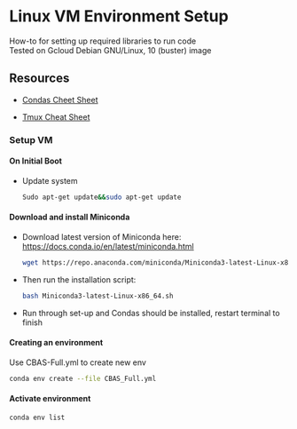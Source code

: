# Linux VM Environment Setup

How-to for setting up required libraries to run code  
Tested on Gcloud  Debian GNU/Linux, 10 (buster) image

## Resources

* [Condas Cheet Sheet](https://docs.conda.io/projects/conda/en/latest/_downloads/843d9e0198f2a193a3484886fa28163c/conda-cheatsheet.pdf)

* [Tmux Cheat Sheet]()

### Setup VM

#### On Initial Boot 

* Update system

    ```bash
    Sudo apt-get update&&sudo apt-get update
    ```

#### Download and install Miniconda

* Download latest version of Miniconda here:  
https://docs.conda.io/en/latest/miniconda.html

    ```bash
    wget https://repo.anaconda.com/miniconda/Miniconda3-latest-Linux-x86_64.sh
    ```

* Then run the installation script:

    ```bash
    bash Miniconda3-latest-Linux-x86_64.sh
    ```

* Run through set-up and Condas should be installed, restart terminal to finish


#### Creating an environment

Use CBAS-Full.yml to create new env

```bash
conda env create --file CBAS_Full.yml
```

#### Activate environment

```bash
conda env list
```
